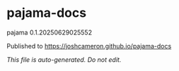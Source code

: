 # pajama-docs
pajama 0.1.20250629025552

Published to https://joshcameron.github.io/pajama-docs

*This file is auto-generated. Do not edit.*
